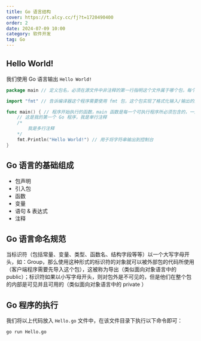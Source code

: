 ```yaml
---
title: Go 语言结构
cover: https://t.alcy.cc/fj?t=1720490400
order: 2
date: 2024-07-09 10:00
category: 软件开发
tag: Go
---
```


## Hello World!

我们使用 Go 语言输出 `Hello World!`

```Go
package main // 定义包名，必须在源文件中非注释的第一行指明这个文件属于哪个包，每个 Go 应用程序都包含一个名为 main 的包

import "fmt" // 告诉编译器这个程序需要使用 fmt 包，这个包实现了格式化输入/输出的函数

func main() { // 程序开始执行的函数，main 函数是每一个可执行程序所必须包含的，一般来说都是在启动后第一个执行的函数（如果有 init() 函数则会先执行该函数）
	// 这是我的第一个 Go 程序，我是单行注释
	/*
		我是多行注释
	*/
	fmt.Println("Hello World!") // 用于将字符串输出到控制台
}
```

## Go 语言的基础组成

+ 包声明
+ 引入包
+ 函数
+ 变量
+ 语句 & 表达式
+ 注释

## Go 语言命名规范

当标识符（包括常量、变量、类型、函数名、结构字段等等）以一个大写字母开头，如：Group，那么使用这种形式的标识符的对象就可以被外部包的代码所使用（客户端程序需要先导入这个包），这被称为导出（类似面向对象语言中的 public）；标识符如果以小写字母开头，则对包外是不可见的，但是他们在整个包的内部是可见并且可用的（类似面向对象语言中的 private ）

## Go 程序的执行

我们将以上代码放入 `Hello.go` 文件中，在该文件目录下执行以下命令即可：

```sh
go run Hello.go
```
